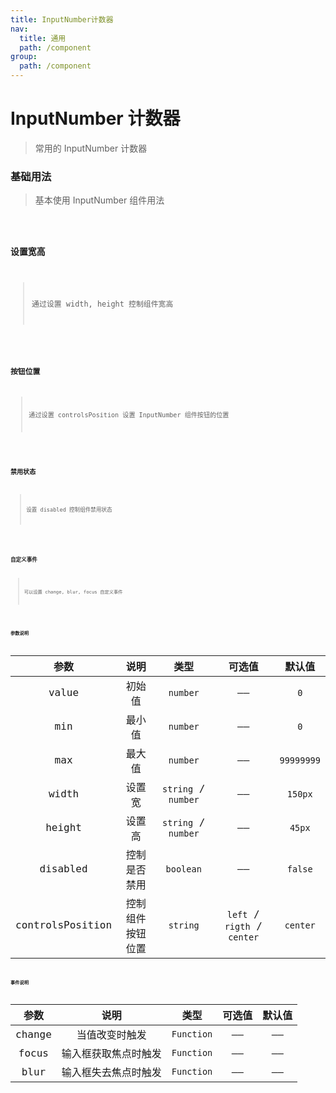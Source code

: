 ```yaml
---
title: InputNumber计数器
nav:
  title: 通用
  path: /component
group:
  path: /component
---
```


# InputNumber 计数器

> 常用的 InputNumber 计数器

### 基础用法

> 基本使用 InputNumber 组件用法

<code src="./demo/index1.tsx" />

### 设置宽高

> 通过设置 width, height 控制组件宽高

<code src="./demo/index5.tsx" />

### 按钮位置

> 通过设置 controlsPosition 设置 InputNumber 组件按钮的位置

<code src="./demo/index2.tsx" />

### 禁用状态

> 设置 disabled 控制组件禁用状态

<code src="./demo/index3.tsx" />

### 自定义事件

> 可以设置 change, blur, focus 自定义事件

<code src="./demo/index4.tsx" />

### 参数说明

| 参数 | 说明 | 类型 | 可选值 | 默认值 |
| :-: | :-: | :-: | :-: | :-: |
| value | 初始值 | `number` | —— | `0` |
| min | 最小值 | `number` | —— | `0` |
| max | 最大值 | `number` | —— | `99999999` |
| width | 设置宽 | `string` / `number` | —— | `150px` |
| height | 设置高 | `string` / `number` | —— | `45px` |
| disabled | 控制是否禁用 | `boolean` | —— | `false` |
| controlsPosition | 控制组件按钮位置 | `string` | `left` / `rigth` / `center` | `center` |

### 事件说明

|  参数  |         说明         |    类型    | 可选值 | 默认值 |
| :----: | :------------------: | :--------: | :----: | :----: |
| change |    当值改变时触发    | `Function` |   ——   |   ——   |
| focus  | 输入框获取焦点时触发 | `Function` |   ——   |   ——   |
|  blur  | 输入框失去焦点时触发 | `Function` |   ——   |   ——   |
